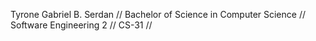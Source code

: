 Tyrone Gabriel B. Serdan //
Bachelor of Science in Computer Science // 
Software Engineering 2 //
CS-31 //